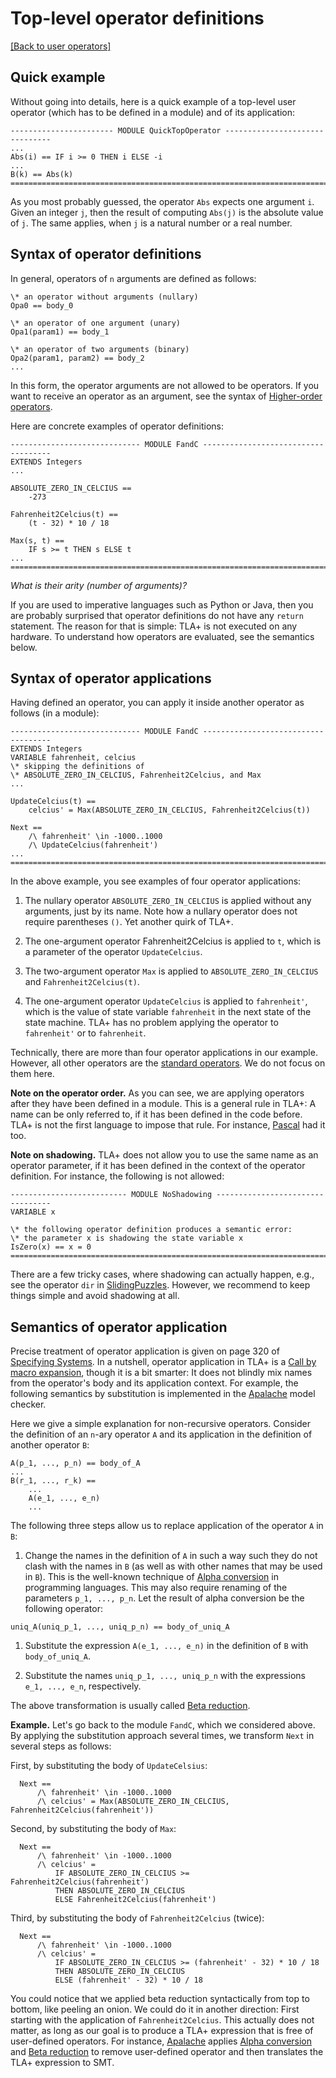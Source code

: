 # Top-level operator definitions

[[Back to user operators]](./user-operators.md)

## Quick example

Without going into details, here is a quick example of a top-level user
operator (which has to be defined in a module) and of its application:

```tla
----------------------- MODULE QuickTopOperator -------------------------------
...
Abs(i) == IF i >= 0 THEN i ELSE -i
...
B(k) == Abs(k)
===============================================================================
```

As you most probably guessed, the operator `Abs` expects one argument `i`.
Given an integer `j`, then the result of computing `Abs(j)` is the absolute
value of `j`. The same applies, when `j` is a natural number or a real number.

## Syntax of operator definitions

In general, operators of `n` arguments are
defined as follows:

```tla
\* an operator without arguments (nullary)
Opa0 == body_0

\* an operator of one argument (unary)
Opa1(param1) == body_1

\* an operator of two arguments (binary)
Opa2(param1, param2) == body_2
...
```

In this form, the operator arguments are not allowed to be operators. If you want
to receive an operator as an argument, see the syntax of [Higher-order operators].

Here are concrete examples of operator definitions:

```tla
----------------------------- MODULE FandC ------------------------------------
EXTENDS Integers
...

ABSOLUTE_ZERO_IN_CELCIUS ==
    -273

Fahrenheit2Celcius(t) ==
    (t - 32) * 10 / 18

Max(s, t) ==
    IF s >= t THEN s ELSE t
...
===============================================================================
```

*What is their arity (number of arguments)?*

If you are used to imperative languages such as Python or Java, then you are
probably surprised that operator definitions do not have any `return`
statement. The reason for that is simple: TLA+ is not executed on any hardware.
To understand how operators are evaluated, see the semantics below.

## Syntax of operator applications

Having defined an operator, you can apply it inside another operator as follows
(in a module):

```tla
----------------------------- MODULE FandC ------------------------------------
EXTENDS Integers
VARIABLE fahrenheit, celcius
\* skipping the definitions of
\* ABSOLUTE_ZERO_IN_CELCIUS, Fahrenheit2Celcius, and Max
...

UpdateCelcius(t) ==
    celcius' = Max(ABSOLUTE_ZERO_IN_CELCIUS, Fahrenheit2Celcius(t))

Next ==
    /\ fahrenheit' \in -1000..1000
    /\ UpdateCelcius(fahrenheit')
...    
===============================================================================
```

In the above example, you see examples of four operator applications:

  1. The nullary operator `ABSOLUTE_ZERO_IN_CELCIUS` is applied without any
  arguments, just by its name. Note how a nullary operator does not require
  parentheses `()`. Yet another quirk of TLA+.

  2. The one-argument operator Fahrenheit2Celcius is applied to `t`,
  which is a parameter of the operator `UpdateCelcius`.

  3. The two-argument operator `Max` is applied to `ABSOLUTE_ZERO_IN_CELCIUS`
  and `Fahrenheit2Celcius(t)`.

  4. The one-argument operator `UpdateCelcius` is applied to `fahrenheit'`,
  which is the value of state variable `fahrenheit` in the next state of the
  state machine. TLA+ has no problem applying the operator to `fahrenheit'` or
  to `fahrenheit`.

Technically, there are more than four operator applications in our example.
However, all other operators are the [standard
operators](./standard-operators.md). We do not focus on them here.

**Note on the operator order.** As you can see, we are applying operators after
they have been defined in a module. This is a general rule in TLA+: A name can
be only referred to, if it has been defined in the code before. TLA+ is not
the first language to impose that rule. For instance, [Pascal] had it too.

**Note on shadowing.** TLA+ does not allow you to use the same name as an
operator parameter, if it has been defined in the context of the operator
definition. For instance, the following is not allowed:

```tla
-------------------------- MODULE NoShadowing ---------------------------------
VARIABLE x

\* the following operator definition produces a semantic error:
\* the parameter x is shadowing the state variable x
IsZero(x) == x = 0
===============================================================================
```

There are a few tricky cases, where shadowing can actually happen, e.g., see
the operator `dir` in [SlidingPuzzles]. However, we recommend to keep things
simple and avoid shadowing at all.


## Semantics of operator application

Precise treatment of operator application is given on page 320 of [Specifying
Systems]. In a nutshell, operator application in TLA+ is a [Call by macro
expansion], though it is a bit smarter: It does not blindly mix names from the
operator's body and its application context. For example, the following
semantics by substitution is implemented in the [Apalache] model checker.

Here we give a simple explanation for non-recursive operators. Consider the
definition of an `n`-ary operator `A` and its application in the definition
of another operator `B`:

```tla
A(p_1, ..., p_n) == body_of_A
...
B(r_1, ..., r_k) ==
    ...
    A(e_1, ..., e_n)
    ...
```

The following three steps allow us to replace application of the operator `A`
in `B`:

  1. Change the names in the definition of `A` in such a way such they do not
  clash with the names in `B` (as well as with other names that may be used in
  `B`). This is the well-known technique of [Alpha conversion] in programming
  languages. This may also require renaming of the parameters `p_1, ..., p_n`.
  Let the result of alpha conversion be the following operator:
  ```tla
  uniq_A(uniq_p_1, ..., uniq_p_n) == body_of_uniq_A
  ```

  1. Substitute the expression `A(e_1, ..., e_n)` in the definition of `B` with
  `body_of_uniq_A`.

  1. Substitute the names `uniq_p_1, ..., uniq_p_n` with the expressions `e_1,
  ..., e_n`, respectively.

The above transformation is usually called [Beta reduction].

**Example.** Let's go back to the module `FandC`, which we considered above. By
applying the substitution approach several times, we transform `Next` in
several steps as follows:

  First, by substituting the body of `UpdateCelsius`:

  ```tla
    Next ==
        /\ fahrenheit' \in -1000..1000
        /\ celcius' = Max(ABSOLUTE_ZERO_IN_CELCIUS, Fahrenheit2Celcius(fahrenheit'))
  ```

  Second, by substituting the body of `Max`:

  ```tla
    Next ==
        /\ fahrenheit' \in -1000..1000
        /\ celcius' =
            IF ABSOLUTE_ZERO_IN_CELCIUS >= Fahrenheit2Celcius(fahrenheit')
            THEN ABSOLUTE_ZERO_IN_CELCIUS
            ELSE Fahrenheit2Celcius(fahrenheit')
  ```

  Third, by substituting the body of `Fahrenheit2Celcius` (twice):

  ```tla
    Next ==
        /\ fahrenheit' \in -1000..1000
        /\ celcius' =
            IF ABSOLUTE_ZERO_IN_CELCIUS >= (fahrenheit' - 32) * 10 / 18
            THEN ABSOLUTE_ZERO_IN_CELCIUS
            ELSE (fahrenheit' - 32) * 10 / 18
  ```

You could notice that we applied beta reduction syntactically from top to
bottom, like peeling an onion. We could do it in another direction: First
starting with the application of `Fahrenheit2Celcius`. This actually does not
matter, as long as our goal is to produce a TLA+ expression that is free of
user-defined operators. For instance, [Apalache] applies [Alpha conversion] and
[Beta reduction] to remove user-defined operator and then translates the TLA+
expression to SMT.


[Higher-order operators]: ./higher-order-operators.md
[Pascal]: https://en.wikipedia.org/wiki/Pascal_(programming_language)
[SlidingPuzzles]: https://github.com/tlaplus/Examples/blob/master/specifications/SlidingPuzzles/SlidingPuzzles.tla
[Specifying Systems]: http://lamport.azurewebsites.net/tla/book.html?back-link=user-operators.html
[Call by macro expansion]: https://en.wikipedia.org/wiki/Evaluation_strategy#Call_by_macro_expansion
[Alpha conversion]: https://en.wikipedia.org/wiki/Lambda_calculus#%CE%B1-conversion
[Beta reduction]: https://en.wikipedia.org/wiki/Lambda_calculus#%CE%B2-reduction
[Apalache]: https://apalache.informal.systems

